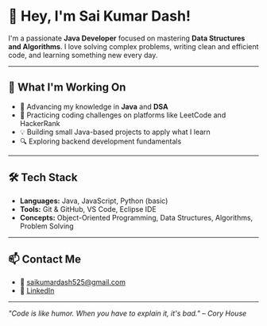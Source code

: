 # 👋 Hey, I'm Sai Kumar Dash!
I'm a passionate **Java Developer** focused on mastering **Data Structures and Algorithms**. I love solving complex problems, writing clean and efficient code, and learning something new every day.

---

## 🚀 What I'm Working On
- 📘 Advancing my knowledge in **Java** and **DSA**
- 🧠 Practicing coding challenges on platforms like LeetCode and HackerRank
- 💡 Building small Java-based projects to apply what I learn
- 🔍 Exploring backend development fundamentals

---

## 🛠️ Tech Stack
- **Languages:** Java, JavaScript, Python (basic)
- **Tools:** Git & GitHub, VS Code, Eclipse IDE
- **Concepts:** Object-Oriented Programming, Data Structures, Algorithms, Problem Solving

---

## 📫 Contact Me
- 📧 saikumardash525@gmail.com
- 💼 [LinkedIn](https://www.linkedin.com/in/sai-kumar-dash/)

---

*"Code is like humor. When you have to explain it, it's bad." – Cory House*
